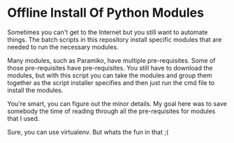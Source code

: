 # Offline Install Of Python Modules

Sometimes you can't get to the Internet but you still want to automate things. The batch scripts in this repository install specific modules that are needed to run the necessary modules. 

Many modules, such as Paramiko, have multiple pre-requisites. Some of those pre-requisites have pre-requisites. You still have to download the modules, but with this script you can take the modules and group them together as the script installer specifies and then just run the cmd file to install the modules.

You're smart, you can figure out the minor details. My goal here was to save somebody the time of reading through all the pre-requisites for modules that I used. 

Sure, you can use virtualenv. But whats the fun in that ;(
